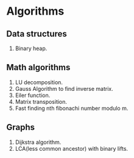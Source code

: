 # Algorithms

## Data structures

1. Binary heap.

## Math algorithms

1. LU decomposition.
2. Gauss Algorithm to find inverse matrix.
3. Eiler function.
4. Matrix transposition.
5. Fast finding nth fibonachi number modulo m.

## Graphs

1. Dijkstra algorithm.
2. LCA(less common ancestor) with binary lifts.
